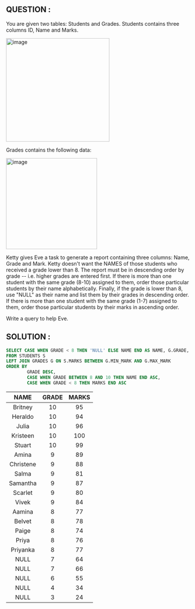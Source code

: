 ## QUESTION :
You are given two tables: Students and Grades. Students contains three columns ID, Name and Marks.

<img width="283" alt="image" src="https://github.com/user-attachments/assets/4d58134f-5416-4b2a-aae4-e71bdc3bc7d4" />

Grades contains the following data:

<img width="249" alt="image" src="https://github.com/user-attachments/assets/33d88b80-ed23-4c30-a861-15e6754e3a5f" />

Ketty gives Eve a task to generate a report containing three columns: Name, Grade and Mark. Ketty doesn't want the NAMES
of those students who received a grade lower than 8. The report must be in descending order by grade -- i.e. higher grades
are entered first. If there is more than one student with the same grade (8-10) assigned to them, order those particular 
students by their name alphabetically. Finally, if the grade is lower than 8, use "NULL" as their name and list them by 
their grades in descending order. If there is more than one student with the same grade (1-7) assigned to them, order those
particular students by their marks in ascending order.

Write a query to help Eve.

## SOLUTION :
```SQL
SELECT CASE WHEN GRADE < 8 THEN 'NULL' ELSE NAME END AS NAME, G.GRADE, S.MARKS
FROM STUDENTS S
LEFT JOIN GRADES G ON S.MARKS BETWEEN G.MIN_MARK AND G.MAX_MARK 
ORDER BY 
        GRADE DESC,
        CASE WHEN GRADE BETWEEN 8 AND 10 THEN NAME END ASC,
        CASE WHEN GRADE < 8 THEN MARKS END ASC
```
|NAME | GRADE | MARKS |
|:-----:|:-----:|:-----:|
|Britney |10| 95|
|Heraldo |10|94|
|Julia |10|96|
|Kristeen |10| 100|
|Stuart |10| 99|
|Amina |9| 89|
|Christene |9| 88|
|Salma |9| 81|
|Samantha |9| 87|
|Scarlet |9| 80|
|Vivek |9| 84|
|Aamina |8| 77|
|Belvet |8| 78|
|Paige |8| 74|
|Priya |8| 76|
|Priyanka |8| 77|
|NULL |7| 64|
|NULL |7| 66|
|NULL |6| 55|
|NULL |4| 34|
|NULL |3| 24|

